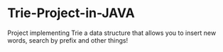 # Trie-Project-in-JAVA
Project implementing Trie
a data structure that allows you to insert new words, 
search by prefix and other things!
